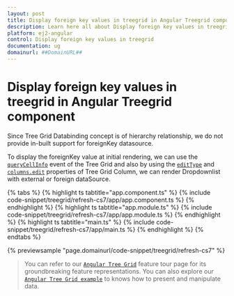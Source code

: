```yaml
---
layout: post
title: Display foreign key values in treegrid in Angular Treegrid component | Syncfusion
description: Learn here all about Display foreign key values in treegrid in Syncfusion Angular Treegrid component of Syncfusion Essential JS 2 and more.
platform: ej2-angular
control: Display foreign key values in treegrid 
documentation: ug
domainurl: ##DomainURL##
---
```


# Display foreign key values in treegrid in Angular Treegrid component

Since Tree Grid Databinding concept is of hierarchy relationship, we do not provide in-built support for foreignKey datasource.

To display the foreignKey value at initial rendering, we can use the [`queryCellInfo`](https://ej2.syncfusion.com/angular/documentation/api/treegrid/#querycellinfo) event of the Tree Grid and also by using the [`editType`](https://ej2.syncfusion.com/angular/documentation/api/treegrid/column/#edittype) and [`columns.edit`](https://ej2.syncfusion.com/angular/documentation/api/treegrid/column/#edit) properties of Tree Grid Column, we can render Dropdownlist with external or foreign dataSource.

{% tabs %}
{% highlight ts tabtitle="app.component.ts" %}
{% include code-snippet/treegrid/refresh-cs7/app/app.component.ts %}
{% endhighlight %}
{% highlight ts tabtitle="app.module.ts" %}
{% include code-snippet/treegrid/refresh-cs7/app/app.module.ts %}
{% endhighlight %}
{% highlight ts tabtitle="main.ts" %}
{% include code-snippet/treegrid/refresh-cs7/app/main.ts %}
{% endhighlight %}
{% endtabs %}
  
{% previewsample "page.domainurl/code-snippet/treegrid/refresh-cs7" %}

> You can refer to our [`Angular Tree Grid`](https://www.syncfusion.com/angular-ui-components/angular-tree-grid) feature tour page for its groundbreaking feature representations. You can also explore our [`Angular Tree Grid example`](https://ej2.syncfusion.com/angular/demos/#/material/treegrid/treegrid-overview) to knows how to present and manipulate data.